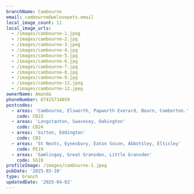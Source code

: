 ```yaml
---
branchName: Cambourne
email: cambourne@welovepets.email
local_image_count: 11
local_image_urls:
  - /images/cambourne-1.jpeg
  - /images/cambourne-2.jpg
  - /images/cambourne-3.jpeg
  - /images/cambourne-4.jpg
  - /images/cambourne-5.jpg
  - /images/cambourne-6.jpg
  - /images/cambourne-7.jpg
  - /images/cambourne-8.jpg
  - /images/cambourne-9.jpg
  - /images/cambourne-11.jpeg
  - /images/cambourne-12.jpeg
ownerName: Amanda
phoneNumber: 07415734059
postcodes:
  - areas: 'Cambourne, Elsworth, Papworth Everard, Bourn, Comberton.'
    code: CB23
  - areas: 'Longstanton, Swavesey, Oakington'
    code: CB24
  - areas: 'Girton, Eddington'
    code: CB3
  - areas: 'St Neots, Eynesbury, Eaton Socon, Abbotsley, Eltisley'
    code: PE19
  - areas: 'Gamlingay, Great Gransden, Little Gransden'
    code: SG19
profileImage: /images/cambourne-1.jpeg
pubDate: '2025-03-10'
type: branch
updatedDate: '2025-04-02'
---
```




